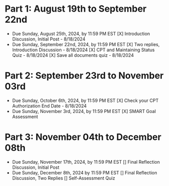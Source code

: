 # Part 1: August 19th to September 22nd
* Due Sunday, August 25th, 2024, by 11:59 PM EST
	[X] Introduction Discussion, Initial Post
		- 8/18/2024
* Due Sunday, September 22nd, 2024, by 11:59 PM EST
	[X] Two replies, Introduction Discussion
		- 8/18/2024
	[X] CPT and Maintaining Status Quiz
		- 8/18/2024
	[X] Save all documents quiz
		- 8/18/2024

# Part 2: September 23rd  to November 03rd
* Due Sunday, October 6th, 2024, by 11:59 PM EST
	[X] Check your CPT Authorization End Date
		- 8/18/2024
* Due Sunday, November 3rd, 2024, by 11:59 PM EST
	[X] SMART Goal Assessment

# Part 3: November 04th to December 08th
* Due Sunday, November 17th, 2024, by 11:59 PM EST
	[] Final Reflection Discussion, Initial Post
* Due Sunday, December 8th, 2024 by 11:59 PM EST
	[] Final Reflection Discussion, Two Replies
	[] Self-Assessment Quiz